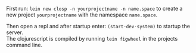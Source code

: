 
First run: `lein new closp -n yourprojectname -n name.space` to create a new project `yourprojectname` with 
the namespace `name.space`. 

Then open a repl and after startup enter: `(start-dev-system)` to startup the server.  
The clojurescript is compiled by running `lein figwheel` in the projects command line.